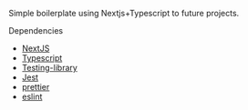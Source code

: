 Simple boilerplate using Nextjs+Typescript to future projects.

Dependencies

- [NextJS](https://nextjs.org/)
- [Typescript](https://www.typescriptlang.org/)
- [Testing-library](https://testing-library.com/)
- [Jest](https://jestjs.io/pt-BR/)
- [prettier](https://prettier.io/)
- [eslint](https://eslint.org/)
